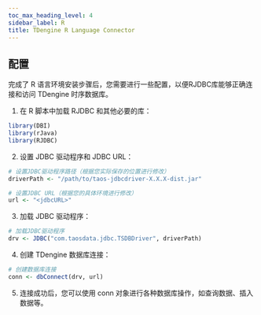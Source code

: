 ```yaml
---
toc_max_heading_level: 4
sidebar_label: R
title: TDengine R Language Connector
---
```


## 配置

完成了 R 语言环境安装步骤后，您需要进行一些配置，以便RJDBC库能够正确连接和访问 TDengine 时序数据库。

1. 在 R 脚本中加载 RJDBC 和其他必要的库：

```r
library(DBI)
library(rJava)
library(RJDBC)
```

2. 设置 JDBC 驱动程序和 JDBC URL：

```r
# 设置JDBC驱动程序路径（根据您实际保存的位置进行修改）
driverPath <- "/path/to/taos-jdbcdriver-X.X.X-dist.jar"

# 设置JDBC URL（根据您的具体环境进行修改）
url <- "<jdbcURL>"
```

3. 加载 JDBC 驱动程序：

```r
# 加载JDBC驱动程序
drv <- JDBC("com.taosdata.jdbc.TSDBDriver", driverPath)
```

4. 创建 TDengine 数据库连接：

```r
# 创建数据库连接
conn <- dbConnect(drv, url)
```

5. 连接成功后，您可以使用 conn 对象进行各种数据库操作，如查询数据、插入数据等。
